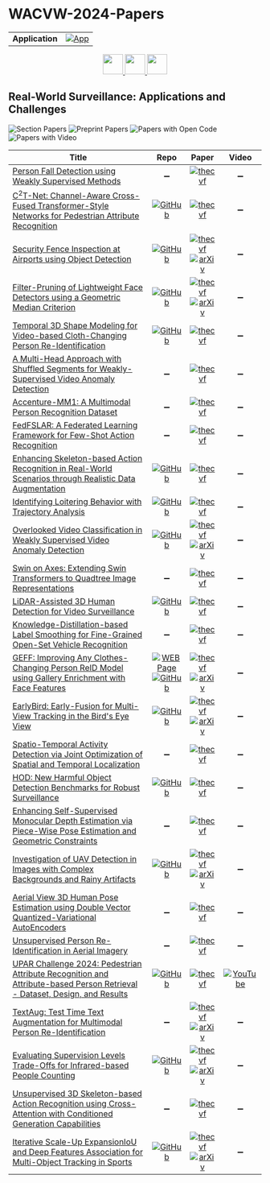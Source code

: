 # WACVW-2024-Papers

<table>
    <tr>
        <td><strong>Application</strong></td>
        <td>
            <a href="https://huggingface.co/spaces/DmitryRyumin/NewEraAI-Papers" style="float:left;">
                <img src="https://img.shields.io/badge/🤗-NewEraAI--Papers-FFD21F.svg" alt="App" />
            </a>
        </td>
    </tr>
</table>

<div align="center">
    <a href="https://github.com/DmitryRyumin/WACV-2024-Papers/blob/main/sections/2024/workshops/w_cv_sd.md">
        <img src="https://cdn.jsdelivr.net/gh/DmitryRyumin/NewEraAI-Papers@main/images/left.svg" width="40" alt="" />
    </a>
    <a href="https://github.com/DmitryRyumin/WACV-2024-Papers/">
        <img src="https://cdn.jsdelivr.net/gh/DmitryRyumin/NewEraAI-Papers@main/images/home.svg" width="40" alt="" />
    </a>
    <a href="https://github.com/DmitryRyumin/WACV-2024-Papers/blob/main/sections/2024/workshops/w_iva_q_cv_gai.md">
        <img src="https://cdn.jsdelivr.net/gh/DmitryRyumin/NewEraAI-Papers@main/images/right.svg" width="40" alt="" />
    </a>
</div>

## Real-World Surveillance: Applications and Challenges

![Section Papers](https://img.shields.io/badge/Section%20Papers-27-42BA16) ![Preprint Papers](https://img.shields.io/badge/Preprint%20Papers-9-b31b1b) ![Papers with Open Code](https://img.shields.io/badge/Papers%20with%20Open%20Code-15-1D7FBF) ![Papers with Video](https://img.shields.io/badge/Papers%20with%20Video-1-FF0000)

| **Title** | **Repo** | **Paper** | **Video** |
|-----------|:--------:|:---------:|:---------:|
| [Person Fall Detection using Weakly Supervised Methods](https://openaccess.thecvf.com/content/WACV2024W/RWS/html/Madsen_Person_Fall_Detection_Using_Weakly_Supervised_Methods_WACVW_2024_paper.html) | :heavy_minus_sign: | [![thecvf](https://img.shields.io/badge/pdf-thecvf-7395C5.svg)](https://openaccess.thecvf.com/content/WACV2024W/RWS/papers/Madsen_Person_Fall_Detection_Using_Weakly_Supervised_Methods_WACVW_2024_paper.pdf) | :heavy_minus_sign: |
| [C<sup>2</sup>T-Net: Channel-Aware Cross-Fused Transformer-Style Networks for Pedestrian Attribute Recognition](https://openaccess.thecvf.com/content/WACV2024W/RWS/html/Bui_C2T-Net_Channel-Aware_Cross-Fused_Transformer-Style_Networks_for_Pedestrian_Attribute_Recognition_WACVW_2024_paper.html) | [![GitHub](https://img.shields.io/github/stars/caodoanh2001/upar_challenge?style=flat)](https://github.com/caodoanh2001/upar_challenge) | [![thecvf](https://img.shields.io/badge/pdf-thecvf-7395C5.svg)](https://openaccess.thecvf.com/content/WACV2024W/RWS/papers/Bui_C2T-Net_Channel-Aware_Cross-Fused_Transformer-Style_Networks_for_Pedestrian_Attribute_Recognition_WACVW_2024_paper.pdf) | :heavy_minus_sign: |
| [Security Fence Inspection at Airports using Object Detection](https://openaccess.thecvf.com/content/WACV2024W/RWS/html/Friederich_Security_Fence_Inspection_at_Airports_Using_Object_Detection_WACVW_2024_paper.html) | [![GitHub](https://img.shields.io/github/stars/N-Friederich/airport_fence_inspection?style=flat)](https://github.com/N-Friederich/airport_fence_inspection) | [![thecvf](https://img.shields.io/badge/pdf-thecvf-7395C5.svg)](https://openaccess.thecvf.com/content/WACV2024W/RWS/papers/Friederich_Security_Fence_Inspection_at_Airports_Using_Object_Detection_WACVW_2024_paper.pdf) <br /> [![arXiv](https://img.shields.io/badge/arXiv-2311.12064-b31b1b.svg)](http://arxiv.org/abs/2311.12064) | :heavy_minus_sign: |
| [Filter-Pruning of Lightweight Face Detectors using a Geometric Median Criterion](https://openaccess.thecvf.com/content/WACV2024W/RWS/html/Gkrispanis_Filter-Pruning_of_Lightweight_Face_Detectors_Using_a_Geometric_Median_Criterion_WACVW_2024_paper.html) | [![GitHub](https://img.shields.io/github/stars/IDT-ITI/Lightweight-Face-Detector-Pruning?style=flat)](https://github.com/IDT-ITI/Lightweight-Face-Detector-Pruning) | [![thecvf](https://img.shields.io/badge/pdf-thecvf-7395C5.svg)](https://openaccess.thecvf.com/content/WACV2024W/RWS/papers/Gkrispanis_Filter-Pruning_of_Lightweight_Face_Detectors_Using_a_Geometric_Median_Criterion_WACVW_2024_paper.pdf) <br /> [![arXiv](https://img.shields.io/badge/arXiv-2311.16613-b31b1b.svg)](http://arxiv.org/abs/2311.16613) | :heavy_minus_sign: |
| [Temporal 3D Shape Modeling for Video-based Cloth-Changing Person Re-Identification](https://openaccess.thecvf.com/content/WACV2024W/RWS/html/Nguyen_Temporal_3D_Shape_Modeling_for_Video-Based_Cloth-Changing_Person_Re-Identification_WACVW_2024_paper.html) | [![GitHub](https://img.shields.io/github/stars/dustin-nguyen-qil/SEMI_VCCReID?style=flat)](https://github.com/dustin-nguyen-qil/SEMI_VCCReID) | [![thecvf](https://img.shields.io/badge/pdf-thecvf-7395C5.svg)](https://openaccess.thecvf.com/content/WACV2024W/RWS/papers/Nguyen_Temporal_3D_Shape_Modeling_for_Video-Based_Cloth-Changing_Person_Re-Identification_WACVW_2024_paper.pdf) | :heavy_minus_sign: |
| [A Multi-Head Approach with Shuffled Segments for Weakly-Supervised Video Anomaly Detection](https://openaccess.thecvf.com/content/WACV2024W/RWS/html/AlMarri_A_Multi-Head_Approach_With_Shuffled_Segments_for_Weakly-Supervised_Video_Anomaly_WACVW_2024_paper.html) | :heavy_minus_sign: | [![thecvf](https://img.shields.io/badge/pdf-thecvf-7395C5.svg)](https://openaccess.thecvf.com/content/WACV2024W/RWS/papers/AlMarri_A_Multi-Head_Approach_With_Shuffled_Segments_for_Weakly-Supervised_Video_Anomaly_WACVW_2024_paper.pdf) | :heavy_minus_sign: |
| [Accenture-MM1: A Multimodal Person Recognition Dataset](https://openaccess.thecvf.com/content/WACV2024W/RWS/html/OBrien_Accenture-MM1_A_Multimodal_Person_Recognition_Dataset_WACVW_2024_paper.html) | :heavy_minus_sign: | [![thecvf](https://img.shields.io/badge/pdf-thecvf-7395C5.svg)](https://openaccess.thecvf.com/content/WACV2024W/RWS/papers/OBrien_Accenture-MM1_A_Multimodal_Person_Recognition_Dataset_WACVW_2024_paper.pdf) | :heavy_minus_sign: |
| [FedFSLAR: A Federated Learning Framework for Few-Shot Action Recognition](https://openaccess.thecvf.com/content/WACV2024W/RWS/html/Tu_FedFSLAR_A_Federated_Learning_Framework_for_Few-Shot_Action_Recognition_WACVW_2024_paper.html) | :heavy_minus_sign: | [![thecvf](https://img.shields.io/badge/pdf-thecvf-7395C5.svg)](https://openaccess.thecvf.com/content/WACV2024W/RWS/papers/Tu_FedFSLAR_A_Federated_Learning_Framework_for_Few-Shot_Action_Recognition_WACVW_2024_paper.pdf) | :heavy_minus_sign: |
| [Enhancing Skeleton-based Action Recognition in Real-World Scenarios through Realistic Data Augmentation](https://openaccess.thecvf.com/content/WACV2024W/RWS/html/Cormier_Enhancing_Skeleton-Based_Action_Recognition_in_Real-World_Scenarios_Through_Realistic_Data_WACVW_2024_paper.html) | [![GitHub](https://img.shields.io/github/stars/MickaelCormier/Skelbumentations?style=flat)](https://github.com/MickaelCormier/Skelbumentations) | [![thecvf](https://img.shields.io/badge/pdf-thecvf-7395C5.svg)](https://openaccess.thecvf.com/content/WACV2024W/RWS/papers/Cormier_Enhancing_Skeleton-Based_Action_Recognition_in_Real-World_Scenarios_Through_Realistic_Data_WACVW_2024_paper.pdf) | :heavy_minus_sign: |
| [Identifying Loitering Behavior with Trajectory Analysis](https://openaccess.thecvf.com/content/WACV2024W/RWS/html/Nunez_Identifying_Loitering_Behavior_With_Trajectory_Analysis_WACVW_2024_paper.html) | [![GitHub](https://img.shields.io/github/stars/johnnynunez/RS-WACV24_Loitering?style=flat)](https://github.com/johnnynunez/RS-WACV24_Loitering) | [![thecvf](https://img.shields.io/badge/pdf-thecvf-7395C5.svg)](https://openaccess.thecvf.com/content/WACV2024W/RWS/papers/Nunez_Identifying_Loitering_Behavior_With_Trajectory_Analysis_WACVW_2024_paper.pdf) | :heavy_minus_sign: |
| [Overlooked Video Classification in Weakly Supervised Video Anomaly Detection](https://openaccess.thecvf.com/content/WACV2024W/RWS/html/Tan_Overlooked_Video_Classification_in_Weakly_Supervised_Video_Anomaly_Detection_WACVW_2024_paper.html) | [![GitHub](https://img.shields.io/github/stars/wjtan99/BERT_Anomaly_Video_Classification?style=flat)](https://github.com/wjtan99/BERT_Anomaly_Video_Classification) | [![thecvf](https://img.shields.io/badge/pdf-thecvf-7395C5.svg)](https://openaccess.thecvf.com/content/WACV2024W/RWS/papers/Tan_Overlooked_Video_Classification_in_Weakly_Supervised_Video_Anomaly_Detection_WACVW_2024_paper.pdf) <br /> [![arXiv](https://img.shields.io/badge/arXiv-2210.06688-b31b1b.svg)](http://arxiv.org/abs/2210.06688) | :heavy_minus_sign: |
| [Swin on Axes: Extending Swin Transformers to Quadtree Image Representations](https://openaccess.thecvf.com/content/WACV2024W/RWS/html/Oliu_Swin_on_Axes_Extending_Swin_Transformers_to_Quadtree_Image_Representations_WACVW_2024_paper.html) | :heavy_minus_sign: | [![thecvf](https://img.shields.io/badge/pdf-thecvf-7395C5.svg)](https://openaccess.thecvf.com/content/WACV2024W/RWS/papers/Oliu_Swin_on_Axes_Extending_Swin_Transformers_to_Quadtree_Image_Representations_WACVW_2024_paper.pdf) | :heavy_minus_sign: |
| [LiDAR-Assisted 3D Human Detection for Video Surveillance](https://openaccess.thecvf.com/content/WACV2024W/RWS/html/Blanch_LiDAR-Assisted_3D_Human_Detection_for_Video_Surveillance_WACVW_2024_paper.html) | [![GitHub](https://img.shields.io/github/stars/0Miquel/OpenPCDet-video-surveillance?style=flat)](https://github.com/0Miquel/OpenPCDet-video-surveillance) | [![thecvf](https://img.shields.io/badge/pdf-thecvf-7395C5.svg)](https://openaccess.thecvf.com/content/WACV2024W/RWS/papers/Blanch_LiDAR-Assisted_3D_Human_Detection_for_Video_Surveillance_WACVW_2024_paper.pdf) | :heavy_minus_sign: |
| [Knowledge-Distillation-based Label Smoothing for Fine-Grained Open-Set Vehicle Recognition](https://openaccess.thecvf.com/content/WACV2024W/RWS/html/Wolf_Knowledge-Distillation-Based_Label_Smoothing_for_Fine-Grained_Open-Set_Vehicle_Recognition_WACVW_2024_paper.html) | :heavy_minus_sign: | [![thecvf](https://img.shields.io/badge/pdf-thecvf-7395C5.svg)](https://openaccess.thecvf.com/content/WACV2024W/RWS/papers/Wolf_Knowledge-Distillation-Based_Label_Smoothing_for_Fine-Grained_Open-Set_Vehicle_Recognition_WACVW_2024_paper.pdf) | :heavy_minus_sign: |
| [GEFF: Improving Any Clothes-Changing Person ReID Model using Gallery Enrichment with Face Features](https://openaccess.thecvf.com/content/WACV2024W/RWS/html/Arkushin_GEFF_Improving_Any_Clothes-Changing_Person_ReID_Model_Using_Gallery_Enrichment_WACVW_2024_paper.html) | [![WEB Page](https://img.shields.io/badge/WEB-Page-159957.svg)](https://vision.huji.ac.il/reface/) <br /> [![GitHub](https://img.shields.io/github/stars/bar371/GEFF?style=flat)](https://github.com/bar371/GEFF) | [![thecvf](https://img.shields.io/badge/pdf-thecvf-7395C5.svg)](https://openaccess.thecvf.com/content/WACV2024W/RWS/papers/Arkushin_GEFF_Improving_Any_Clothes-Changing_Person_ReID_Model_Using_Gallery_Enrichment_WACVW_2024_paper.pdf) <br /> [![arXiv](https://img.shields.io/badge/arXiv-2211.13807-b31b1b.svg)](http://arxiv.org/abs/2211.13807) | :heavy_minus_sign: |
| [EarlyBird: Early-Fusion for Multi-View Tracking in the Bird's Eye View](https://openaccess.thecvf.com/content/WACV2024W/RWS/html/Teepe_EarlyBird_Early-Fusion_for_Multi-View_Tracking_in_the_Birds_Eye_View_WACVW_2024_paper.html) | [![GitHub](https://img.shields.io/github/stars/tteepe/EarlyBird?style=flat)](https://github.com/tteepe/EarlyBird) | [![thecvf](https://img.shields.io/badge/pdf-thecvf-7395C5.svg)](https://openaccess.thecvf.com/content/WACV2024W/RWS/papers/Teepe_EarlyBird_Early-Fusion_for_Multi-View_Tracking_in_the_Birds_Eye_View_WACVW_2024_paper.pdf) <br /> [![arXiv](https://img.shields.io/badge/arXiv-2310.13350-b31b1b.svg)](http://arxiv.org/abs/2310.13350) | :heavy_minus_sign: |
| [Spatio-Temporal Activity Detection via Joint Optimization of Spatial and Temporal Localization](https://openaccess.thecvf.com/content/WACV2024W/RWS/html/Rahman_Spatio-Temporal_Activity_Detection_via_Joint_Optimization_of_Spatial_and_Temporal_WACVW_2024_paper.html) | :heavy_minus_sign: | [![thecvf](https://img.shields.io/badge/pdf-thecvf-7395C5.svg)](https://openaccess.thecvf.com/content/WACV2024W/RWS/papers/Rahman_Spatio-Temporal_Activity_Detection_via_Joint_Optimization_of_Spatial_and_Temporal_WACVW_2024_paper.pdf) | :heavy_minus_sign: |
| [HOD: New Harmful Object Detection Benchmarks for Robust Surveillance](https://openaccess.thecvf.com/content/WACV2024W/RWS/html/Ha_HOD_New_Harmful_Object_Detection_Benchmarks_for_Robust_Surveillance_WACVW_2024_paper.html) | [![GitHub](https://img.shields.io/github/stars/poori-nuna/HOD-Benchmark-Dataset?style=flat)](https://github.com/poori-nuna/HOD-Benchmark-Dataset) | [![thecvf](https://img.shields.io/badge/pdf-thecvf-7395C5.svg)](https://openaccess.thecvf.com/content/WACV2024W/RWS/papers/Ha_HOD_New_Harmful_Object_Detection_Benchmarks_for_Robust_Surveillance_WACVW_2024_paper.pdf) | :heavy_minus_sign: |
| [Enhancing Self-Supervised Monocular Depth Estimation via Piece-Wise Pose Estimation and Geometric Constraints](https://openaccess.thecvf.com/content/WACV2024W/RWS/html/Shyam_Enhancing_Self-Supervised_Monocular_Depth_Estimation_via_Piece-Wise_Pose_Estimation_and_WACVW_2024_paper.html) | :heavy_minus_sign: | [![thecvf](https://img.shields.io/badge/pdf-thecvf-7395C5.svg)](https://openaccess.thecvf.com/content/WACV2024W/RWS/papers/Shyam_Enhancing_Self-Supervised_Monocular_Depth_Estimation_via_Piece-Wise_Pose_Estimation_and_WACVW_2024_paper.pdf) | :heavy_minus_sign: |
| [Investigation of UAV Detection in Images with Complex Backgrounds and Rainy Artifacts](https://openaccess.thecvf.com/content/WACV2024W/RWS/html/Munir_Investigation_of_UAV_Detection_in_Images_With_Complex_Backgrounds_and_WACVW_2024_paper.html) | [![GitHub](https://img.shields.io/github/stars/AdnanMunir294/UAVD-CBRA?style=flat)](https://github.com/AdnanMunir294/UAVD-CBRA) | [![thecvf](https://img.shields.io/badge/pdf-thecvf-7395C5.svg)](https://openaccess.thecvf.com/content/WACV2024W/RWS/papers/Munir_Investigation_of_UAV_Detection_in_Images_With_Complex_Backgrounds_and_WACVW_2024_paper.pdf) <br /> [![arXiv](https://img.shields.io/badge/arXiv-2305.16450-b31b1b.svg)](http://arxiv.org/abs/2305.16450) | :heavy_minus_sign: |
| [Aerial View 3D Human Pose Estimation using Double Vector Quantized-Variational AutoEncoders](https://openaccess.thecvf.com/content/WACV2024W/RWS/html/Hwang_Aerial_View_3D_Human_Pose_Estimation_Using_Double_Vector_Quantized-Variational_WACVW_2024_paper.html) | :heavy_minus_sign: | [![thecvf](https://img.shields.io/badge/pdf-thecvf-7395C5.svg)](https://openaccess.thecvf.com/content/WACV2024W/RWS/papers/Hwang_Aerial_View_3D_Human_Pose_Estimation_Using_Double_Vector_Quantized-Variational_WACVW_2024_paper.pdf) | :heavy_minus_sign: |
| [Unsupervised Person Re-Identification in Aerial Imagery](https://openaccess.thecvf.com/content/WACV2024W/RWS/html/Khaldi_Unsupervised_Person_Re-Identification_in_Aerial_Imagery_WACVW_2024_paper.html) | :heavy_minus_sign: | [![thecvf](https://img.shields.io/badge/pdf-thecvf-7395C5.svg)](https://openaccess.thecvf.com/content/WACV2024W/RWS/papers/Khaldi_Unsupervised_Person_Re-Identification_in_Aerial_Imagery_WACVW_2024_paper.pdf) | :heavy_minus_sign: |
| [UPAR Challenge 2024: Pedestrian Attribute Recognition and Attribute-based Person Retrieval - Dataset, Design, and Results](https://openaccess.thecvf.com/content/WACV2024W/RWS/html/Cormier_UPAR_Challenge_2024_Pedestrian_Attribute_Recognition_and_Attribute-Based_Person_Retrieval_WACVW_2024_paper.html) | [![GitHub](https://img.shields.io/github/stars/speckean/upar_challenge?style=flat)](https://github.com/speckean/upar_challenge) | [![thecvf](https://img.shields.io/badge/pdf-thecvf-7395C5.svg)](https://openaccess.thecvf.com/content/WACV2024W/RWS/papers/Cormier_UPAR_Challenge_2024_Pedestrian_Attribute_Recognition_and_Attribute-Based_Person_Retrieval_WACVW_2024_paper.pdf) | [![YouTube](https://img.shields.io/badge/YouTube-%23FF0000.svg?style=for-the-badge&logo=YouTube&logoColor=white)](https://www.youtube.com/watch?v=8CTFwgQ8qFI) |
| [TextAug: Test Time Text Augmentation for Multimodal Person Re-Identification](https://openaccess.thecvf.com/content/WACV2024W/RWS/html/Fawakherji_TextAug_Test_Time_Text_Augmentation_for_Multimodal_Person_Re-Identification_WACVW_2024_paper.html) | :heavy_minus_sign: | [![thecvf](https://img.shields.io/badge/pdf-thecvf-7395C5.svg)](https://openaccess.thecvf.com/content/WACV2024W/RWS/papers/Fawakherji_TextAug_Test_Time_Text_Augmentation_for_Multimodal_Person_Re-Identification_WACVW_2024_paper.pdf) <br /> [![arXiv](https://img.shields.io/badge/arXiv-2312.01605-b31b1b.svg)](http://arxiv.org/abs/2312.01605) | :heavy_minus_sign: |
| [Evaluating Supervision Levels Trade-Offs for Infrared-based People Counting](https://openaccess.thecvf.com/content/WACV2024W/RWS/html/Latortue_Evaluating_Supervision_Levels_Trade-Offs_for_Infrared-Based_People_Counting_WACVW_2024_paper.html) | [![GitHub](https://img.shields.io/github/stars/tortueTortue/IRPeopleCounting?style=flat)](https://github.com/tortueTortue/IRPeopleCounting) | [![thecvf](https://img.shields.io/badge/pdf-thecvf-7395C5.svg)](https://openaccess.thecvf.com/content/WACV2024W/RWS/papers/Latortue_Evaluating_Supervision_Levels_Trade-Offs_for_Infrared-Based_People_Counting_WACVW_2024_paper.pdf) <br /> [![arXiv](https://img.shields.io/badge/arXiv-2311.11974-b31b1b.svg)](http://arxiv.org/abs/2311.11974) | :heavy_minus_sign: |
| [Unsupervised 3D Skeleton-based Action Recognition using Cross-Attention with Conditioned Generation Capabilities](https://openaccess.thecvf.com/content/WACV2024W/RWS/html/Lerch_Unsupervised_3D_Skeleton-Based_Action_Recognition_Using_Cross-Attention_With_Conditioned_Generation_WACVW_2024_paper.html) | :heavy_minus_sign: | [![thecvf](https://img.shields.io/badge/pdf-thecvf-7395C5.svg)](https://openaccess.thecvf.com/content/WACV2024W/RWS/papers/Lerch_Unsupervised_3D_Skeleton-Based_Action_Recognition_Using_Cross-Attention_With_Conditioned_Generation_WACVW_2024_paper.pdf) | :heavy_minus_sign: |
| [Iterative Scale-Up ExpansionIoU and Deep Features Association for Multi-Object Tracking in Sports](https://openaccess.thecvf.com/content/WACV2024W/RWS/html/Huang_Iterative_Scale-Up_ExpansionIoU_and_Deep_Features_Association_for_Multi-Object_Tracking_WACVW_2024_paper.html) | [![GitHub](https://img.shields.io/github/stars/hsiangwei0903/Deep-EIoU?style=flat)](https://github.com/hsiangwei0903/Deep-EIoU) | [![thecvf](https://img.shields.io/badge/pdf-thecvf-7395C5.svg)](https://openaccess.thecvf.com/content/WACV2024W/RWS/papers/Huang_Iterative_Scale-Up_ExpansionIoU_and_Deep_Features_Association_for_Multi-Object_Tracking_WACVW_2024_paper.pdf) <br /> [![arXiv](https://img.shields.io/badge/arXiv-2306.13074-b31b1b.svg)](http://arxiv.org/abs/2306.13074) | :heavy_minus_sign: |
